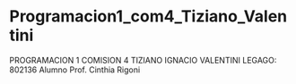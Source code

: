 # Programacion1_com4_Tiziano_Valentini
PROGRAMACION 1 COMISION 4
TIZIANO IGNACIO VALENTINI 
LEGAGO: 802136 Alumno
Prof. Cinthia Rigoni
